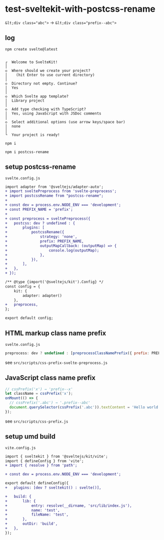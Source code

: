 # test-sveltekit-with-postcss-rename
`&lt;div class="abc">` → `&lt;div class="prefix--abc">`


## log

```
npm create svelte@latest      

```

```

┌  Welcome to SvelteKit!
│
◇  Where should we create your project?
│    (hit Enter to use current directory)
│
◇  Directory not empty. Continue?
│  Yes
│
◇  Which Svelte app template?
│  Library project
│
◇  Add type checking with TypeScript?
│  Yes, using JavaScript with JSDoc comments
│
◇  Select additional options (use arrow keys/space bar)
│  none
│
└  Your project is ready!

```

```
npm i
```

```
npm i postcss-rename
```

## setup postcss-rename

`svelte.config.js`

```diff
import adapter from '@sveltejs/adapter-auto';
+ import sveltePreprocess from 'svelte-preprocess';
+ import postcssRename from "postcss-rename";
+ 
+ const dev = process.env.NODE_ENV === 'development';
+ const PREFIX_NAME = 'prefix';
+
+ const preprocess = sveltePreprocess({
+ 	postcss: dev ? undefined : {
+ 		plugins: [
+ 			postcssRename({
+ 				strategy: 'none',
+ 				prefix: PREFIX_NAME,
+ 				outputMapCallback: (outputMap) => {
+ 					console.log(outputMap);
+ 				},
+ 			}),
+ 		],
+ 	},
+ });

/** @type {import('@sveltejs/kit').Config} */
const config = {
	kit: {
		adapter: adapter()
	},
+ 	preprocess,
};

export default config;

```

## HTML markup class name prefix

`svelte.config.js`

```js
preprocess: dev ? undefined : [preprocessClassNamePrefix({ prefix: PREFIX_NAME }), preprocess],
```

see `src/scripts/css-prefix-svelte-preprocess.js`


## JavaScript class name prefix

```js
// cssPrefix('x') → 'prefix--x'
let className = cssPrefix('x');
onMount(() => {
  // cssPrefix('.abc') → '.prefix--abc'
  document.querySelector(cssPrefix('.abc')).textContent = 'Hello world';
});

```

see `src/scripts/css-prefix.js`

## setup umd build

`vite.config.js`

```diff
import { sveltekit } from '@sveltejs/kit/vite';
import { defineConfig } from 'vite';
+ import { resolve } from 'path';

+ const dev = process.env.NODE_ENV === 'development';

export default defineConfig({
+ 	plugins: [dev ? sveltekit() : svelte()],

+ 	build: {
+ 		lib: {
+ 			entry: resolve(__dirname, 'src/lib/index.js'),
+ 			name: 'test',
+ 			fileName: 'test',
+ 		},
+ 		outDir: 'build',
+ 	},
});

```